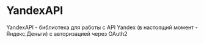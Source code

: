 YandexAPI
=========

YandexAPI - библиотека для работы с API Yandex (в настоящий момент - Яндекс.Деньги) с авторизацией через OAuth2